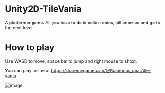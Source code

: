 # Unity2D-TileVania
A platformer game. All you have to do is collect coins, kill enemies and go to the next level.

# How to play
Use WASD to move, space bar to jump and right mouse to shoot.

You can play online at https://sharemygame.com/@Roseonus_dear/tile-vania

![image](https://github.com/Pakanun/Unity2D-TileVania/assets/102900545/d1265c2c-21c1-4e15-b866-f57041cbfd0d)


